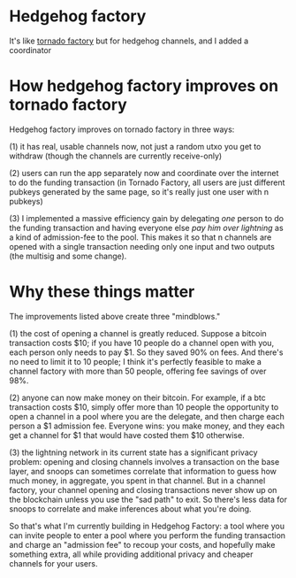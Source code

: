 # Hedgehog factory
It's like [tornado factory](https://github.com/supertestnet/tornado_factory) but for hedgehog channels, and I added a coordinator

# How hedgehog factory improves on tornado factory

Hedgehog factory improves on tornado factory in three ways:

(1) it has real, usable channels now, not just a random utxo you get to withdraw (though the channels are currently receive-only)

(2) users can run the app separately now and coordinate over the internet to do the funding transaction (in Tornado Factory, all users are just different pubkeys generated by the same page, so it's really just one user with n pubkeys)

(3) I implemented a massive efficiency gain by delegating *one* person to do the funding transaction and having everyone else *pay him over lightning* as a kind of admission-fee to the pool. This makes it so that n channels are opened with a single transaction needing only one input and two outputs (the multisig and some change).

# Why these things matter

The improvements listed above create three "mindblows."

(1) the cost of opening a channel is greatly reduced. Suppose a bitcoin transaction costs $10; if you have 10 people do a channel open with you, each person only needs to pay $1. So they saved 90% on fees. And there's no need to limit it to 10 people; I think it's perfectly feasible to make a channel factory with more than 50 people, offering fee savings of over 98%.

(2) anyone can now make money on their bitcoin. For example, if a btc transaction costs $10, simply offer more than 10 people the opportunity to open a channel in a pool where you are the delegate, and then charge each person a $1 admission fee. Everyone wins: you make money, and they each get a channel for $1 that would have costed them $10 otherwise.

(3) the lightning network in its current state has a significant privacy problem: opening and closing channels involves a transaction on the base layer, and snoops can sometimes correlate that information to guess how much money, in aggregate, you spent in that channel. But in a channel factory, your channel opening and closing transactions never show up on the blockchain unless you use the "sad path" to exit. So there's less data for snoops to correlate and make inferences about what you're doing.

So that's what I'm currently building in Hedgehog Factory: a tool where you can invite people to enter a pool where you perform the funding transaction and charge an "admission fee" to recoup your costs, and hopefully make something extra, all while providing additional privacy and cheaper channels for your users.

